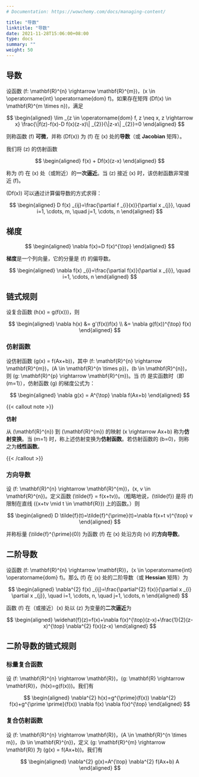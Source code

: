 ```yaml
---
# Documentation: https://wowchemy.com/docs/managing-content/

title: "导数"
linktitle: "导数"
date: 2021-11-28T15:06:00+08:00
type: docs
summary: ""
weight: 50
---
```


<!--more-->

## 导数

设函数 \(f: \mathbf{R}^{n} \rightarrow \mathbf{R}^{m}\)，\(x \in \operatorname{int} \operatorname{dom} f\)。如果存在矩阵 \(Df(x) \in \mathbf{R}^{m \times n}\)，满足

$$
\begin{aligned}
\lim _{z \in \operatorname{dom} f, z \neq x, z \rightarrow x} \frac{\|f(z)-f(x)-D f(x)(z-x)\| _{2}}{\|z-x\| _{2}}=0
\end{aligned}
$$

则称函数 \(f\) **可微**，并称 \(Df(x)\) 为 \(f\) 在 \(x\) 处的**导数**（或 **Jacobian** 矩阵）。

我们将 \(z\) 的仿射函数

$$
\begin{aligned}
f(x) + Df(x)(z-x)
\end{aligned}
$$

称为 \(f\) 在 \(x\) 处（或附近）的**一次逼近**。当 \(z\) 接近 \(x\) 时，该仿射函数非常接近 \(f\)。

\(Df(x)\) 可以通过计算偏导数的方式求得：

$$
\begin{aligned}
D f(x) _{ij}=\frac{\partial f _{i}(x)}{\partial x _{j}}, \quad i=1, \cdots, m, \quad j=1, \cdots, n
\end{aligned}
$$

## 梯度

$$
\begin{aligned}
\nabla f(x)=D f(x)^{\top}
\end{aligned}
$$

**梯度**是一个列向量，它的分量是 \(f\) 的偏导数。

$$
\begin{aligned}
\nabla f(x) _{i}=\frac{\partial f(x)}{\partial x _{i}}, \quad i=1, \cdots, n
\end{aligned}
$$

## 链式规则

设复合函数 \(h(x) = g(f(x))\)，则

$$
\begin{aligned}
\nabla h(x) &= g'(f(x))f(x) \\
&= \nabla g(f(x))^{\top} f(x)
\end{aligned}
$$

### 仿射函数

设仿射函数 \(g(x) = f(Ax+b)\)，其中 \(f: \mathbf{R}^{n} \rightarrow \mathbf{R}^{m}\)，\(A \in \mathbf{R}^{n \times p}\)，\(b \in \mathbf{R}^{n}\)，则 \(g: \mathbf{R}^{p} \rightarrow \mathbf{R}^{m}\)。当 \(f\) 是实函数时（即 \(m=1\)），仿射函数 \(g\) 的梯度公式为：

$$
\begin{aligned}
\nabla g(x) = A^{\top} \nabla f(Ax+b)
\end{aligned}
$$

{{< callout note >}}

**仿射**

从 \(\mathbf{R}^{n}\) 到 \(\mathbf{R}^{m}\) 的映射 \(x \rightarrow Ax+b\) 称为**仿射变换**。当 \(m=1\) 时，称上述仿射变换为**仿射函数**。若仿射函数的 \(b=0\)，则称之为**线性函数**。

{{< /callout >}}

### 方向导数

设 \(f: \mathbf{R}^{n} \rightarrow \mathbf{R}^{m}\)，\(x, v \in \mathbf{R}^{n}\)。定义函数 \(\tilde{f} = f(x+tv)\)。（粗略地说，\(\tilde{f}\) 是将 \(f\) 限制在直线 \(\{x+tv \mid t \in \mathbf{R}\}\) 上的函数。）则

$$
\begin{aligned}
D \tilde{f}(t)=\tilde{f}^{\prime}(t)=\nabla f(x+t v)^{\top} v
\end{aligned}
$$

并称标量 \(\tilde{f}^{\prime}(0)\) 为函数 \(f\) 在 \(x\) 处沿方向 \(v\) 的**方向导数**。

## 二阶导数

设函数 \(f: \mathbf{R}^{n} \rightarrow \mathbf{R}\)，\(x \in \operatorname{int} \operatorname{dom} f\)。那么 \(f\) 在 \(x\) 处的二阶导数（或 **Hessian** 矩阵）为

$$
\begin{aligned}
\nabla^{2} f(x) _{ij}=\frac{\partial^{2} f(x)}{\partial x _{i} \partial x _{j}}, \quad i=1, \cdots, n, \quad j=1, \cdots, n
\end{aligned}
$$

函数 \(f\) 在（或接近）\(x\) 处以 \(z\) 为变量的**二次逼近**为

$$
\begin{aligned}
\widehat{f}(z)=f(x)+\nabla f(x)^{\top}(z-x)+\frac{1}{2}(z-x)^{\top} \nabla^{2} f(x)(z-x)
\end{aligned}
$$

## 二阶导数的链式规则

### 标量复合函数

设 \(f: \mathbf{R}^{n} \rightarrow \mathbf{R}\)，\(g: \mathbf{R} \rightarrow \mathbf{R}\)，\(h(x)=g(f(x))\)。我们有

$$
\begin{aligned}
\nabla^{2} h(x)=g^{\prime}(f(x)) \nabla^{2} f(x)+g^{\prime \prime}(f(x)) \nabla f(x) \nabla f(x)^{\top}
\end{aligned}
$$

### 复合仿射函数

设 \(f: \mathbf{R}^{n} \rightarrow \mathbf{R}\)，\(A \in \mathbf{R}^{n \times m}\)，\(b \in \mathbf{R}^{n}\)，定义 \(g: \mathbf{R}^{m} \rightarrow \mathbf{R}\) 为 \(g(x) = f(Ax+b)\)。我们有

$$
\begin{aligned}
\nabla^{2} g(x)=A^{\top} \nabla^{2} f(Ax+b) A
\end{aligned}
$$
